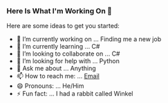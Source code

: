 ### Here Is What I'm Working On 👋


Here are some ideas to get you started:

- 🔭 I’m currently working on ... Finding me a new job
- 🌱 I’m currently learning ... C# 
- 👯 I’m looking to collaborate on ... C#
- 🤔 I’m looking for help with ... Python
- 💬 Ask me about ... Anything
- 📫 How to reach me: ... [Email](mailto:pdimitrov@windowslive.com)
- 😄 Pronouns: ... He/Him
- ⚡ Fun fact: ... I had a rabbit called Winkel
